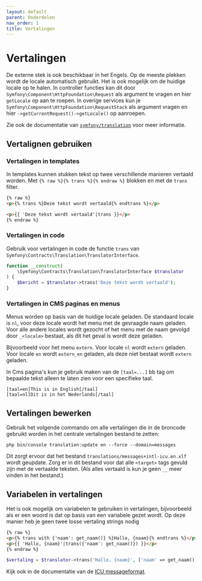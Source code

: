 ```yaml
---
layout: default
parent: Onderdelen
nav_order: 1
title: Vertalingen
---
```


# Vertalingen

De externe stek is ook beschikbaar in het Engels. Op de meeste plekken wordt de locale automatisch gebruikt. Het is ook mogelijk om de huidige locale op te halen. In controller functies kan dit door `Symfony\Component\HttpFoundation\Request` als argument te vragen en hier `getLocale` op aan te roepen. In overige services kun je `Symfony\Component\HttpFoundation\RequestStack` als argument vragen en hier `->getCurrentRequest()->getLocale()` op aanroepen.

Zie ook de documentatie van [`symfony/translation`](https://symfony.com/doc/current/translation.html) voor meer informatie.

## Vertalignen gebruiken

### Vertalingen in templates

In templates kunnen stukken tekst op twee verschillende manieren vertaald worden. Met `{% raw %}{% trans %}{% endraw %}` blokken en met de `trans` filter.

```html
{% raw %}
<p>{% trans %}Deze tekst wordt vertaald{% endtrans %}</p>

<p>{{ 'Deze tekst wordt vertaald'|trans }}</p>
{% endraw %}
```

### Vertalingen in code

Gebruik voor vertalingen in code de functie `trans` van `Symfony\Contracts\Translation\TranslatorInterface`.

```php
function __construct(
	\Symfony\Contracts\Translation\TranslatorInterface $translator
) {
	$bericht = $translator->trans('Deze tekst wordt vertaald');
}
```

### Vertalingen in CMS paginas en menus

Menus worden op basis van de huidige locale geladen. De standaard locale is `nl`, voor deze locale wordt het menu met de gevraagde naam geladen. Voor alle andere locales wordt gezocht of het menu met de naam gevolgd door `_<locale>` bestaat, als dit het geval is wordt deze geladen.

Bijvoorbeeld voor het menu `extern`. Voor locale `nl` wordt `extern` geladen. Voor locale `en` wordt `extern_en` geladen, als deze niet bestaat wordt `extern` geladen.

In Cms pagina's kun je gebruik maken van de `[taal=...]` bb tag om bepaalde tekst alleen te laten zien voor een specifieke taal.

```
[taal=en]This is in English[/taal]
[taal=nl]Dit is in het Nederlands[/taal]
```

## Vertalingen bewerken

Gebruik het volgende commando om alle vertalingen die in de broncode gebruikt worden in het centrale vertalingen bestand te zetten:

```shell
php bin/console translation:update en --force --domain=messages
```

Dit zorgt ervoor dat het bestand `translations/messages+intl-icu.en.xlf` wordt geupdate. Zorg er in dit bestand voor dat alle `<target>` tags gevuld zijn met de vertaalde teksten. (Als alles vertaald is kun je geen `__` meer vinden in het bestand.)

## Variabelen in vertalingen

Het is ook mogelijk om variabelen te gebruiken in vertalingen, bijvoorbeeld als er een woord is dat op basis van een variabele gezet wordt. Op deze manier heb je geen twee losse vertaling strings nodig

```html
{% raw %}
<p>{% trans with {'naam': get_naam()} %}Hallo, {naam}{% endtrans %}</p>
<p>{{ 'Hallo, {naam}'|trans({'naam': get_naam()}) }}</p>
{% endraw %}
```

```php
$vertaling = $translator->trans('Hallo, {naam}', ['naam' => get_naam()]);
```

Kijk ook in de documentatie van de [ICU messageformat](https://symfony.com/doc/current/translation/message_format.html).
